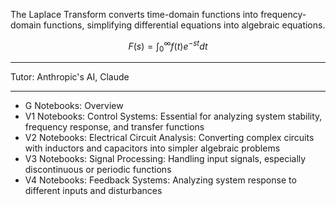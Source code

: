 The Laplace Transform converts time-domain functions into frequency-domain functions, simplifying differential equations into algebraic equations.

$$F(s) = \int_{0}^{\infty} f(t)e^{-st}dt$$

- - - -

Tutor: Anthropic's AI, Claude

- - - -
* G Notebooks: Overview
* V1 Notebooks: Control Systems: Essential for analyzing system stability, frequency response, and transfer functions
* V2 Notebooks: Electrical Circuit Analysis: Converting complex circuits with inductors and capacitors into simpler algebraic problems
* V3 Notebooks: Signal Processing: Handling input signals, especially discontinuous or periodic functions
* V4 Notebooks: Feedback Systems: Analyzing system response to different inputs and disturbances
